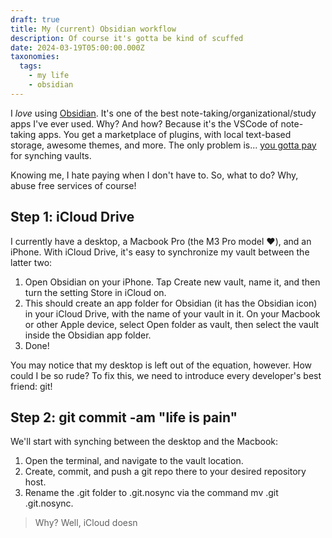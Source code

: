```yaml
---
draft: true
title: My (current) Obsidian workflow
description: Of course it's gotta be kind of scuffed
date: 2024-03-19T05:00:00.000Z
taxonomies:
  tags:
    - my life
    - obsidian
---
```


I *love* using [Obsidian](https://obsidian.md). It's one of the best note-taking/organizational/study apps I've ever used. Why? And how? Because it's the VSCode of note-taking apps. You get a marketplace of plugins, with local text-based storage, awesome themes, and more. The only problem is... [you gotta pay](https://obsidian.md/sync) for synching vaults.

Knowing me, I hate paying when I don't have to. So, what to do? Why, abuse free services of course!

## Step 1: iCloud Drive

I currently have a desktop, a Macbook Pro (the M3 Pro model ❤️), and an iPhone. With iCloud Drive, it's easy to synchronize my vault between the latter two:

1. Open Obsidian on your iPhone. Tap Create new vault, name it, and then turn the setting Store in iCloud on.
2. This should create an app folder for Obsidian (it has the Obsidian icon) in your iCloud Drive, with the name of your vault in it. On your Macbook or other Apple device, select Open folder as vault, then select the vault inside the Obsidian app folder.
3. Done!

You may notice that my desktop is left out of the equation, however. How could I be so rude? To fix this, we need to introduce every developer's best friend: git!

## Step 2: git commit -am "life is pain"

We'll start with synching between the desktop and the Macbook:

1. Open the terminal, and navigate to the vault location.
2. Create, commit, and push a git repo there to your desired repository host.
3. Rename the .git folder to .git.nosync via the command mv .git .git.nosync.

> Why? Well, iCloud doesn
